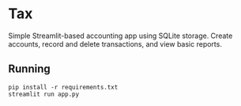 # Tax

Simple Streamlit-based accounting app using SQLite storage. Create accounts, record and delete transactions, and view basic reports.

## Running

```
pip install -r requirements.txt
streamlit run app.py
```